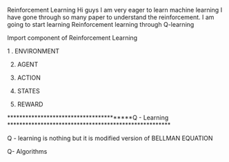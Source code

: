 Reinforcement Learning 
Hi guys I am very eager to learn machine learning I have gone through so many paper to understand the reinforcement.
I am going to start learning Reinforcement learning through Q-learning




Import component of Reinforcement Learning 

1 . ENVIRONMENT

2. AGENT

3. ACTION

4. STATES

5. REWARD

****************************************Q - Learning ******************************************************


Q - learning is nothing but it is modified version of BELLMAN EQUATION




Q- Algorithms
